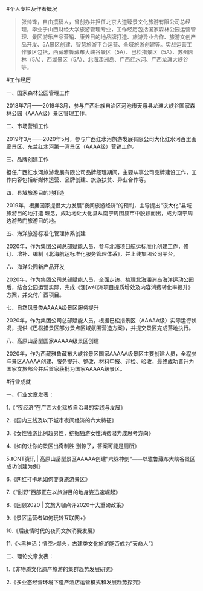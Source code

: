 #个人专栏及作者概况

>张帅锋，自由撰稿人，曾创办并担任北京大道臻景文化旅游有限公司总经理，毕业于山西财经大学旅游管理专业，工作经历包括国家森林公园运营管理、景区游乐产品营销、康养目的地品牌打造、旅游异业合作、旅游文创产品开发、5A景区创建、智慧旅游平台运营、全域旅游创建等。实战运营工作景区包括，西藏雅鲁藏布大峡谷景区（5A）、巴松措景区（5A）、苏州园林（5A）、西湖景区（5A）、北海涠洲岛、广西红水河、广西龙滩大峡谷等。
>

#工作经历

一、国家森林公园管理工作

2018年7月——2019年3月，参与广西壮族自治区河池市天峨县龙滩大峡谷国家森林公园（AAAA级）景区管理工作。

二、市场营销工作

2019年3月——2020年5月，参与广西红水河旅游发展有限公司大化红水河百里画廊景区、东兰红水河第一湾景区（AAAA级）营销工作。

三、品牌创建工作

担任广西红水河旅游发展有限公司品牌经理期间，主要从事公司品牌建设工作，工作内容包括新媒体运营、品牌创建、旅游扶贫、异业合作等。

四、县域旅游目的地打造

2019年，根据国家提倡大力发展“夜间旅游经济”的预判，主导提出“夜大化”县域旅游目的地打造  理念，成功地让大化县从南宁周围县市中脱颖而出，成为南宁周边游热门旅游目的地。

五、海洋旅游标准化管理体系创建

2020年，作为集团公司总部赋能人员，参与北海项目航运标准化创建工作，修订、增补、编制《北海航运标准化服务管理体系》，并上线集团公司平台。

六、海洋公园新产品开发

2020年，作为集团公司总部赋能人员，全面走访、梳理北海涠洲岛海洋运动公园后，结合公园运营实际，完成《涠[wéi]洲项目提质增效及内容消费转化率提升》方案，并交付广西项目。

七、自然风景类AAAAA级景区服务提升

2020年，作为集团公司总部赋能人员，根据巴松措景区（AAAAA级）实际运行状况，提供《巴松措景区部分景点区域氛围营造方案》，并提交景区完成落地执行。

八、高原山岳型国家AAAAA级景区创建

2020年，作为西藏雅鲁藏布大峡谷景区国家AAAAA级景区主要创建人员，全程参与景区AAAAA创建、服务提升、整改、材料申报、迎检、验收，最终成功晋升为国家文旅部合并后首家获批为国家AAAAA级景区。

#行业成就

一、行业文章发表：

1.《“夜经济”在广西大化瑶族自治县的实践与发展》

2.《国内三线及以下城市夜间经济的六大特征》

3.《女性独游比例超男性，挖掘独游女性消费潜力成思考方向》

4.《如何让你的景区出奇制胜 别惊了，答案可能是厕所》

5.《CNT资讯 | 高原山岳型景区AAAAA创建”六脉神剑“——以雅鲁藏布大峡谷景区成功创建为例》

6.《网红打卡地如何变身旅游景区》

7.《“甜野”西部正在以旅游目的地身姿迅速崛起》

8.《回顾2020 | 文旅大咖点评2020十大重磅政策》

9.《景区运营者如何玩转互联网+》

10.《后疫情时代的夜间文旅消费发展》

11.《<黑神话：悟空>爆火，古建类文化旅游能否成为“天命人”》

二、理论文章发表：

1.《非物质文化遗产旅游的集群趋势发展研究》

2.《多业态经营环境下遗产酒店运营模式和发展趋势探究》
